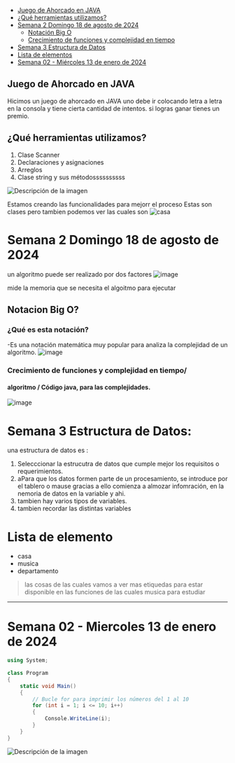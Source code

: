 - [Juego de Ahorcado en JAVA](#juego-de-ahorcado-en-java)
- [¿Qué herramientas utilizamos?](#qué-herramientas-utilizamos)
- [Semana 2 Domingo 18 de agosto de 2024](#semana-2-domingo-18-de-agosto-de-2024)
  - [Notación Big O](#notacion-big-o)
  - [Crecimiento de funciones y complejidad en tiempo](#crecimiento-de-funciones-y-complejidad-en-tiempo)
- [Semana 3 Estructura de Datos](#semana-3-estructura-de-datos)
- [Lista de elementos](#lista-de-elementos)
- [Semana 02 - Miércoles 13 de enero de 2024](#semana-02---miércoles-13-de-enero-de-2024)


## Juego de Ahorcado en JAVA

Hicimos un juego de ahorcado en JAVA uno debe ir colocando letra a letra en la consola y tiene cierta cantidad de intentos. si logras ganar tienes un premio.
## ¿Qué herramientas utilizamos?

 1. Clase Scanner
 2. Declaraciones y asignaciones
 3. Arreglos
 4. Clase string y sus métodossssssssss

![Descripción de la imagen](https://blogger.googleusercontent.com/img/b/R29vZ2xl/AVvXsEihk-8Zx2EWyBGumvoH5pKTrGvgcJXkfFaYUb8y4h_AEagWbv1UPWZvnUcZxJWLYQ07fR-CwJtweFqbCj4cQDDJtgzgLwqbREndI76PM4eASD7RVu9T4tVg_fka5zZDgU1StMyPo12tfMUZw4xM5FNP_nb5Jcep9QTtLBO0DNngmZtn2i0FqD7IdMy9LtA/s1600/res.jpg)

Estamos creando las funcionalidades para mejorr el proceso
Estas son clases pero tambien podemos ver las cuales son
![casa](https://github.com/user-attachments/assets/4568ac6a-ffd5-4ce1-af2f-e5472bb80ad1)

# Semana 2 Domingo 18 de agosto de 2024
un algoritmo puede ser realizado por dos factores ![image](https://github.com/user-attachments/assets/ed7d92e3-2d0b-4769-96ca-299a77fc5fb2)

mide la memoria que se necesita el algoitmo para ejecutar 

## Notacion Big O?
### ¿Qué es esta notación?
-Es una notación matemática muy popular para analiza la complejidad de un algoritmo.
![image](https://github.com/user-attachments/assets/0c810fec-df95-4481-a9c0-b3eb65ac7936)

### Crecimiento de funciones y complejidad en tiempo/ 
#### algoritmo / Código java, para las complejidades.
![image](https://github.com/user-attachments/assets/80a7f6a7-8e5f-4ce5-a4c7-0fa3361480ed)

# Semana 3 Estructura de Datos:
una estructura de datos es :
1. Selecccionar la estrucutra de datos que cumple mejor los requisitos o requerimientos.
2. aPara que los datos formen parte de un procesamiento, se introduce por el tablero o mause gracias a ello comienza a almozar infomración, en la nemoria de datos en la variable y ahi.
3. tambien hay varios tipos de variables.
4. tambien recordar las distintas variables

# Lista de elemento
- casa
- musica
- departamento

> las cosas
> de las cuales vamos a ver mas etiquedas
> para estar disponible en las funciones de las cuales
> musica para estudiar
---
# Semana 02 - Miercoles 13 de enero de 2024

```csharp
using System;

class Program
{
    static void Main()
    {
        // Bucle for para imprimir los números del 1 al 10
        for (int i = 1; i <= 10; i++)
        {
            Console.WriteLine(i);
        }
    }
}
```
![Descripción de la imagen](https://blogger.googleusercontent.com/img/b/R29vZ2xl/AVvXsEihk-8Zx2EWyBGumvoH5pKTrGvgcJXkfFaYUb8y4h_AEagWbv1UPWZvnUcZxJWLYQ07fR-CwJtweFqbCj4cQDDJtgzgLwqbREndI76PM4eASD7RVu9T4tVg_fka5zZDgU1StMyPo12tfMUZw4xM5FNP_nb5Jcep9QTtLBO0DNngmZtn2i0FqD7IdMy9LtA/s1600/res.jpg)

